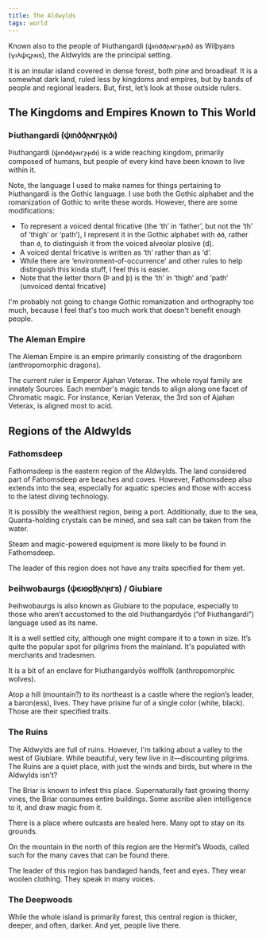 ```yaml
---
title: The Aldwylds
tags: world
---
```


Known also to the people of Þiuthangardi (𐌸𐌹𐌿𐌳𐌳𐌰𐌽𐌲𐌰𐍂𐌳𐌹) as Wilþyans (𐍅𐌹𐌻𐌸𐌾𐌰𐌽𐍃), the Aldwylds are the principal setting. 

It is an insular island covered in dense forest, both pine and broadleaf. It is a somewhat dark land, ruled less by kingdoms and empires, but by bands of people and regional leaders. But, first, let’s look at those outside rulers.

## The Kingdoms and Empires Known to This World

### Þiuthangardi (𐌸𐌹𐌿𐌳𐌳𐌰𐌽𐌲𐌰𐍂𐌳𐌹)

Þiuthangardi (𐌸𐌹𐌿𐌳𐌳𐌰𐌽𐌲𐌰𐍂𐌳𐌹) is a wide reaching kingdom, primarily composed of humans, but people of every kind have been known to live within it.

Note, the language I used to make names for things pertaining to Þiuthangardi is the Gothic language. I use both the Gothic alphabet and the romanization of Gothic to write these words. However, there are some modifications:

- To represent a voiced dental fricative (the ‘th’ in ‘father’, but not the ‘th’ of ‘thigh’ or ‘path’), I represent it in the Gothic alphabet with 𐌳𐌳, rather than 𐌳, to distinguish it from the voiced alveolar plosive (d).   
- A voiced dental fricative is written as ‘th’ rather than as ‘d’.   
- While there are ‘environment-of-occurrence' and other rules to help distinguish this kinda stuff, I feel this is easier.  
- Note that the letter thorn (Þ and þ) is the ‘th’ in ‘thigh’ and ‘path’ (unvoiced dental fricative)

I'm probably not going to change Gothic romanization and orthography too much, because I feel that's too much work that doesn't benefit enough people.

### The Aleman Empire

The Aleman Empire is an empire primarily consisting of the dragonborn (anthropomorphic dragons).

The current ruler is Emperor Ajahan Veterax. The whole royal family are innately Sources. Each member's magic tends to align along one facet of Chromatic magic. For instance, Kerian Veterax, the 3rd son of Ajahan Veterax, is aligned most to acid.

## Regions of the Aldwylds

### Fathomsdeep

Fathomsdeep is the eastern region of the Aldwylds. The land considered part of Fathomsdeep are beaches and coves. However, Fathomsdeep also extends into the sea, especially for aquatic species and those with access to the latest diving technology.

It is possibly the wealthiest region, being a port. Additionally, due to the sea, Quanta-holding crystals can be mined, and sea salt can be taken from the water.

Steam and magic-powered equipment is more likely to be found in Fathomsdeep.

The leader of this region does not have any traits specified for them yet.

### Þeihwobaurgs (𐌸𐌴𐌹𐍈𐍉𐌱𐌰𐌿𐍂𐌲𐍃) / Giubiare 

Þeihwobaurgs is also known as Giubiare to the populace, especially to those who aren’t accustomed to the old Þiuthangardyōs (“of Þiuthangardi”) language used as its name.

It is a well settled city, although one might compare it to a town in size. It’s quite the popular spot for pilgrims from the mainland. It's populated with merchants and tradesmen. 

It is a bit of an enclave for Þiuthangardyōs wolffolk (anthropomorphic wolves).

Atop a hill (mountain?) to its northeast is a castle where the region’s leader, a baron(ess), lives. They have prisine fur of a single color (white, black). Those are their specified traits.

### The Ruins

The Aldwylds are full of ruins. However, I'm talking about a valley to the west of Giubiare. While beautiful, very few live in it—discounting pilgrims. The Ruins are a quiet place, with just the winds and birds, but where in the Aldwylds isn’t?

The Briar is known to infest this place. Supernaturally fast growing thorny vines, the Briar consumes entire buildings. Some ascribe alien intelligence to it, and draw magic from it. 

There is a place where outcasts are healed here. Many opt to stay on its grounds.

On the mountain in the north of this region are the Hermit’s Woods, called such for the many caves that can be found there.

The leader of this region has bandaged hands, feet and eyes. They wear woolen clothing. They speak in many voices. 

### The Deepwoods

While the whole island is primarily forest, this central region is thicker, deeper, and often, darker. And yet, people live there.



